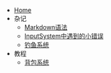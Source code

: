 - [Home](/)
- 杂记
  - [Markdown语法](/blog/Markdown语法.md)
  - [InputSystem中遇到的小错误](/blog/InputSystem中遇到的小错误.md)
  - [钓鱼系统](/blog/钓鱼系统.md)
- 教程
  - [背包系统](/dev/背包系统.md)
